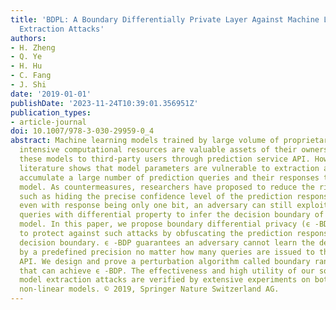 ```yaml
---
title: 'BDPL: A Boundary Differentially Private Layer Against Machine Learning Model
  Extraction Attacks'
authors:
- H. Zheng
- Q. Ye
- H. Hu
- C. Fang
- J. Shi
date: '2019-01-01'
publishDate: '2023-11-24T10:39:01.356951Z'
publication_types:
- article-journal
doi: 10.1007/978-3-030-29959-0_4
abstract: Machine learning models trained by large volume of proprietary data and
  intensive computational resources are valuable assets of their owners, who merchandise
  these models to third-party users through prediction service API. However, existing
  literature shows that model parameters are vulnerable to extraction attacks which
  accumulate a large number of prediction queries and their responses to train a replica
  model. As countermeasures, researchers have proposed to reduce the rich API output,
  such as hiding the precise confidence level of the prediction response. Nonetheless,
  even with response being only one bit, an adversary can still exploit fine-tuned
  queries with differential property to infer the decision boundary of the underlying
  model. In this paper, we propose boundary differential privacy (ϵ -BDP) as a solution
  to protect against such attacks by obfuscating the prediction responses near the
  decision boundary. ϵ -BDP guarantees an adversary cannot learn the decision boundary
  by a predefined precision no matter how many queries are issued to the prediction
  API. We design and prove a perturbation algorithm called boundary randomized response
  that can achieve ϵ -BDP. The effectiveness and high utility of our solution against
  model extraction attacks are verified by extensive experiments on both linear and
  non-linear models. © 2019, Springer Nature Switzerland AG.
---
```

